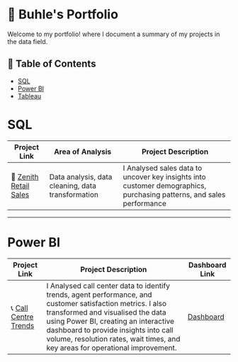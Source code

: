 # 💼 Buhle's Portfolio

Welcome to my portfolio! where I document a summary of my projects in the data field.

## 📃 Table of Contents
- [SQL](#sql)
- [Power BI](#power-bi)
- [Tableau](#tableau)

# SQL

| Project Link | Area of Analysis | Project Description | 
|---|---|---|
| 🧥 [Zenith Retail Sales](https://github.com/Buhle-Mkhwanazi/Retail-Sales-Analysis/blob/main/README.md) | Data analysis, data cleaning, data transformation | I Analysed sales data to uncover key insights into customer demographics, purchasing patterns, and sales performance|

***

# Power BI

| Project Link | Project Description | Dashboard Link |
|---|---|---|
| 📞 [Call Centre Trends]() | I Analysed call center data to identify trends, agent performance, and customer satisfaction metrics. I also transformed and visualised the data using Power BI, creating an interactive dashboard to provide insights into call volume, resolution rates, wait times, and key areas for operational improvement. | [Dashboard](https://drive.google.com/file/d/1p-gnQY6qTmYautlr7PBWzFVbKPidgyv4/view?usp=sharing) |
